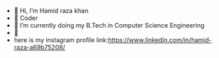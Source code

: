 - 👋 Hi, I’m Hamid raza khan
- 👀 Coder 
- 🌱 I’m currently doing my B.Tech in Computer Science Engineering
- 💞️
- here is my instagram profile link:https://www.linkedin.com/in/hamid-raza-a69b75208/


<!---
Hamidraza3587/Hamidraza3587 is a ✨ special ✨ repository because its `README.md` (this file) appears on your GitHub profile.
You can click the Preview link to take a look at your changes.
--->
